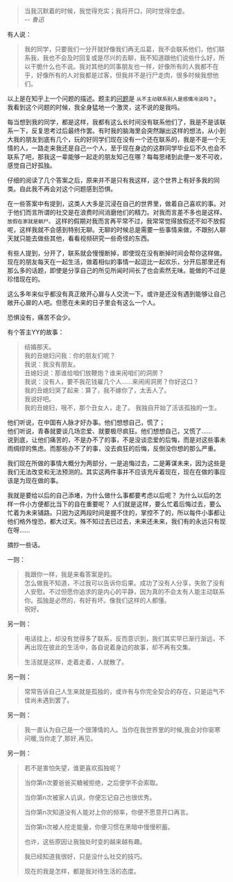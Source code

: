 


>当我沉默着的时候，我觉得充实；我将开口，同时觉得空虚。   
> <cite>-- 鲁迅 </cite>

<!--more-->

有人说：   

> 我的同学，只要我们一分开就好像我们再无瓜葛，我不会联系他们，他们联系我，我也不会及时回复或是尽兴的去聊，我不知道跟他们说些什么好，所以干脆什么也不说。我对其他的同事朋友也一样，好像所有的人我都不在乎，好像所有的人对我都是过客，但我并不是行尸走肉，很多时候我想他们。

以上是在知乎上一个问题的描述。题主的[问题](http://www.zhihu.com/question/30375859)是 `从不主动联系别人是感情冷淡吗？`。我看到这个问题的时候，我全身猛地一个激灵，这不说的是我吗。

每当想到我的同学，都是这样，我都有这么长时间没有联系他们了，我是不是该联系一下，反复思考过后最终作罢。有时我的脑海里会突然蹦出这样的想法，从小到大我的朋友到底有几个，玩的好同学们现在没有一个还在联系的，我是不是一个无情的人，一路走来我还是自己一个人，至于现在身边的这群同学毕业后不久也会不联系了吧，那我这一辈能够一起走的朋友知己在哪？每每思绪到此便一发不可收，感觉自己好孤独。

仔细的阅读了几个答案之后，原来并不是只有我这样，这个世界上有好多我的同类。自此我不再会对这个问题感到恐惧。

在一些答案中有提到，这类人大多是沉浸在自己的世界里，做着自己喜欢的事。对于他们而言所谓的社交是在浪费时间消磨他们的精力。对我而言差不多也是这样。 `放假在家就是躺尸。` 这样的假期对我而言再平常不过，我常常觉得放假还不如不放假呢，这样我就不会感到特别无聊。无聊的时候总是需要一些事情来做，不跟别人聊天就只能去做些其他，看看视频研究一些奇怪的东西。

有些人提到，分开了，联系就会慢慢断掉，即使现在没有断掉时间会帮你这样做。现在的朋友每天在一起生活，做着相似的事情一起逗比一起欢乐，分开后那里还有那么多的话题，即使是分享自己的所见所闻时间长了也会索然无味。能做的不过是珍惜现在的。

这么多年来似乎都没有真正敞开心扉与人交流一下。或许是还没有遇到能够让自己敞开心扉的人吧。但愿在未来的日子里会有这么一个人。

恐惧没有，痛苦不会少。

有个答主YY的故事：   

> 结婚那天。  
> 我的丑媳妇问我：你的朋友们呢？  
> 我说：我没有朋友。  
> 丑媳妇说：那谁给咱们放鞭炮？谁来闹咱们的洞房？  
> 我说：没有人，要不我花钱雇几个人……来闹闹洞房？你好这口？  
> 我的丑媳妇哭了起来：算了，我不嫁你了，太丢人了。  
> 我说好吧。  
> 我的丑媳妇，哦不，那个丑女人，走了。 我独自开始了活该孤独的一生。  

他们听说，在中国有人脉才好办事。他们想想自己，慌了；   
他们听说，青春就要谈几场恋爱、就要极尽疯狂。他们想想自己，又慌了……  
说到底，让他们痛苦的，不是办不了的事，不是没谈恋爱的后悔，而是对这些事未雨绸缪的焦虑。而那些办不了的事，没去疯狂的后悔，反倒没你想的那么严重。  

我们现在所做的事情大概分为两部分，一是追悔过去，二是筹谋未来，因为这些是我们无法改变和无法预测的。其实这两件事并不应该充斥着现在，现在在做的事应该是为现在做的事。  

我就是要给以后的自己添堵，为什么做什么事都要考虑以后呢？ 为什么以后的怎样一件小方便都比当下的自在重要呢？ 人们就是这样，要么忙着后悔过去，要么忙着为未来铺路。只因为这两段时间是握不住的，掌控不了的，所以每件小事都让他们格外惶恐，都大过天。殊不知过去已过去，未来还未来，我们有的永远只有现在呀……


摘抄一些话。

一则：   

> 我跟你一样，我是来看答案是的。  
> 怎么做我不知道，不过我可以告诉你后果。成功了没有人分享，失败了没有人安慰。不过但愿你追求的是内心的平静，因为真的不会太有人能主动联系你。孤独是必然的，有好有坏。像我们这样的人都懂。  
> 祝好。  

另一则：   

> 电话挂上，却没有觉得多了联系，反而意识到，我们其实早已渐行渐远，不再出现在彼此的生活中，各自说着身边的故事，却不再有交集。   
>
> 生活就是这样，走着走着，人就散了。  

另一则：   

> 常常告诉自己人生来就是孤独的，或许有与你完全契合的存在，只是运气不佳尚未遇到罢了。

另一则：   

> 我一直认为自己是一个很薄情的人。当你在我世界里的时候,我会对你驱寒问暖,当你走了,那好,再见。

另一则：   

> 若不是害怕失望，谁更喜欢孤独呢？
>
> 当你第n次要爸爸买糖被拒绝，之后便学不会索取。
>
> 当你第n次被家人讥讽，你便忘记自己也很优秀。
>
> 当你第n次知道没有人能对上你的频率，你便不愿意开口再言。
>
> 当你第n次被人挖走能量，你便习惯在黑暗中慢慢积蓄。
>
> 也许，这些原因让我独处时变的越来越有趣。
>
> 我已经知道我很好，只是没什么社交的技巧。
>
> 现在的我是怎样，都是我对待生活的态度。
